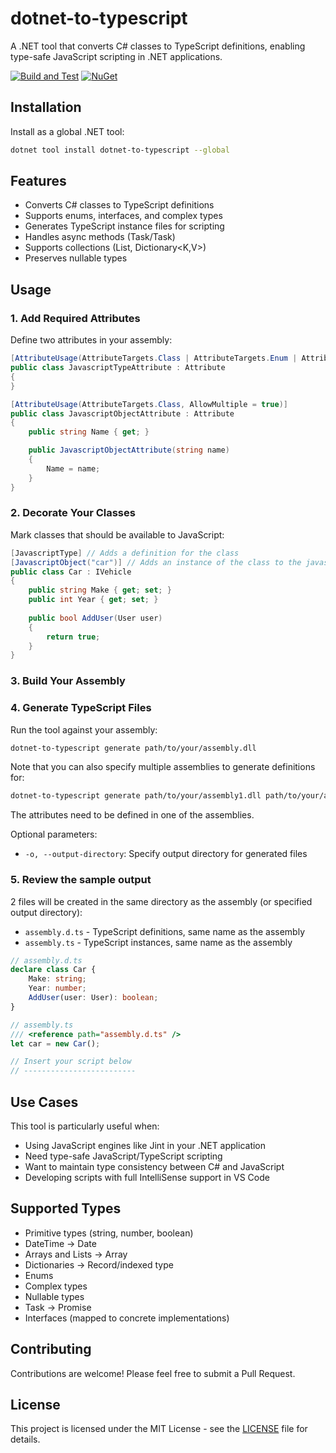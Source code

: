 # dotnet-to-typescript

A .NET tool that converts C# classes to TypeScript definitions, enabling type-safe JavaScript scripting in .NET applications.

[![Build and Test](https://github.com/mzbrau/dotnet-to-typescript/actions/workflows/build-and-test.yml/badge.svg)](https://github.com/mzbrau/dotnet-to-typescript/actions/workflows/build-and-test.yml)
[![NuGet](https://img.shields.io/nuget/v/dotnet-to-typescript.svg)](https://www.nuget.org/packages/dotnet-to-typescript/)

## Installation

Install as a global .NET tool:

```bash
dotnet tool install dotnet-to-typescript --global
```

## Features

- Converts C# classes to TypeScript definitions
- Supports enums, interfaces, and complex types
- Generates TypeScript instance files for scripting
- Handles async methods (Task/Task<T>)
- Supports collections (List<T>, Dictionary<K,V>)
- Preserves nullable types

## Usage

### 1. Add Required Attributes

Define two attributes in your assembly:

```csharp
[AttributeUsage(AttributeTargets.Class | AttributeTargets.Enum | AttributeTargets.Struct)]
public class JavascriptTypeAttribute : Attribute
{
}

[AttributeUsage(AttributeTargets.Class, AllowMultiple = true)]
public class JavascriptObjectAttribute : Attribute
{
    public string Name { get; }

    public JavascriptObjectAttribute(string name)
    {
        Name = name;
    }
}
```

### 2. Decorate Your Classes

Mark classes that should be available to JavaScript:

```csharp
[JavascriptType] // Adds a definition for the class
[JavascriptObject("car")] // Adds an instance of the class to the javascript context
public class Car : IVehicle
{
    public string Make { get; set; }
    public int Year { get; set; }
 
    public bool AddUser(User user)
    {
        return true;
    }
}
```

### 3. Build Your Assembly

### 4. Generate TypeScript Files

Run the tool against your assembly:

```bash
dotnet-to-typescript generate path/to/your/assembly.dll
```
Note that you can also specify multiple assemblies to generate definitions for:

```bash
dotnet-to-typescript generate path/to/your/assembly1.dll path/to/your/assembly2.dll
```

The attributes need to be defined in one of the assemblies.

Optional parameters:
- `-o, --output-directory`: Specify output directory for generated files

### 5. Review the sample output

2 files will be created in the same directory as the assembly (or specified output directory):

- `assembly.d.ts` - TypeScript definitions, same name as the assembly
- `assembly.ts` - TypeScript instances, same name as the assembly

```typescript
// assembly.d.ts
declare class Car {
    Make: string;
    Year: number;
    AddUser(user: User): boolean;
}

// assembly.ts
/// <reference path="assembly.d.ts" />
let car = new Car();

// Insert your script below
// -------------------------
```

## Use Cases

This tool is particularly useful when:
- Using JavaScript engines like Jint in your .NET application
- Need type-safe JavaScript/TypeScript scripting
- Want to maintain type consistency between C# and JavaScript
- Developing scripts with full IntelliSense support in VS Code

## Supported Types

- Primitive types (string, number, boolean)
- DateTime → Date
- Arrays and Lists → Array
- Dictionaries → Record/indexed type
- Enums
- Complex types
- Nullable types
- Task<T> → Promise<T>
- Interfaces (mapped to concrete implementations)

## Contributing

Contributions are welcome! Please feel free to submit a Pull Request.

## License

This project is licensed under the MIT License - see the [LICENSE](LICENSE) file for details.